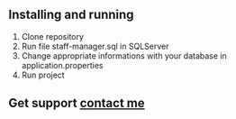 ## Installing and running
1. Clone repository
2. Run file staff-manager.sql in SQLServer
3. Change appropriate informations with your database in application.properties
4. Run project
## Get support [contact me](https://www.facebook.com/profile.php?id=100021757613098)

